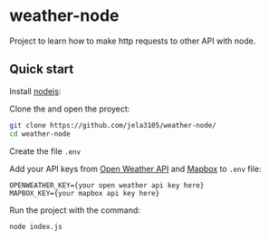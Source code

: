 # weather-node
Project to learn how to make http requests to other API with node.

## Quick start 
Install [nodejs](https://nodejs.org/en/download/):

Clone the and open the proyect:
```sh
git clone https://github.com/jela3105/weather-node/
cd weather-node
```
Create the file ```.env``` 

Add your API keys from [Open Weather API](https://home.openweathermap.org/api_keys) and [Mapbox](https://docs.mapbox.com/)
to ```.env``` file:
```.env
OPENWEATHER_KEY={your open weather api key here}
MAPBOX_KEY={your mapbox api key here}
```

Run the project with the command:
```sh
node index.js
```

